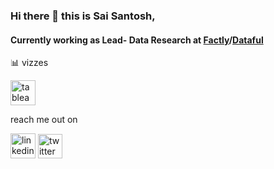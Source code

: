 ### Hi there 👋 this is Sai Santosh, 

#### Currently working as Lead- Data Research at [Factly](https://factlymedia.com)/[Dataful](https://dataful.in)

📊 vizzes

[<img src='https://www.tableau.com/sites/default/files/2022-04/TableauLogo_RGB.png' alt='tableau' height='40'>](https://public.tableau.com/app/profile/saisantoshv/vizzes)  

reach me out on

[<img src='https://content.linkedin.com/content/dam/me/business/en-us/amp/brand-site/v2/bg/LI-Bug.svg.original.svg' alt='linkedin' height='40'>](https://www.linkedin.com/in/saisantoshv/) 
[<img src='https://about.twitter.com/content/dam/about-twitter/x/brand-toolkit/logo-black.png.twimg.1920.png' alt='twitter' height='39'>](https://twitter.com/SaisantoshV) 

